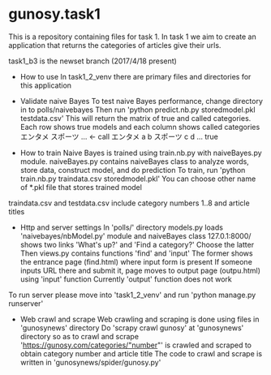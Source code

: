 # gunosy.task1

This is a repository containing files for task 1.
In task 1 we aim to create an application that
returns the categories of articles give their urls.

task1_b3 is the newset branch (2017/4/18 present)

* How to use
In task1_2_venv there are primary files and directories for this application

* Validate naive Bayes
To test naive Bayes performance, change directory in to polls/naivebayes
Then run 'python predict.nb.py storedmodel.pkl testdata.csv'
This will return the matrix of true and called categories.
Each row shows true models and each column shows called categories
         エンタメ スポーツ ... <- call
エンタメ a        b
スポーツ c        d
...
true

* How to train
Naive Bayes is trained using train.nb.py with naiveBayes.py module.
naiveBayes.py contains naiveBayes class to analyze words, store data, construct model, and do prediction
To train, run 'python train.nb.py traindata.csv storedmodel.pkl'
You can choose other name of *.pkl file that stores trained model

traindata.csv and testdata.csv include category numbers 1..8 and article titles

* Http and server settings
In 'polls/' directory models.py loads 'naivebayes/nbModel.py' module and naiveBayes class
127.0.1:8000/ shows two links 'What's up?' and 'Find a category?'
Choose the latter
Then views.py contains functions 'find' and 'input'
The former shows the entrance page (find.html) where input form is present
If someone inputs URL there and submit it, page moves to output page (outpu.html) using 'input' function
Currently 'output' function does not work 

To run server please move into 'task1_2_venv' and run 'python manage.py runserver'

* Web crawl and scrape
Web crawling and scraping is done using files in 'gunosynews' directory
Do 'scrapy crawl gunosy' at 'gunosynews' directory so as to crawl and scrape
'https://gunosy.com/categories/"number"' is crawled and scraped to obtain category number and article title
The code to crawl and scrape is written in 'gunosynews/spider/gunosy.py'
